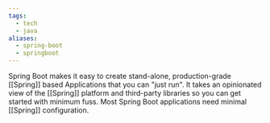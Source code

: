 ```yaml
---
tags:
  - tech
  - java
aliases:
  - spring-boot
  - springboot
---
```

Spring Boot makes it easy to create stand-alone, production-grade [[Spring]] based Applications that you can "just run".
It takes an opinionated view of the [[Spring]] platform and third-party libraries so you can get started with minimum fuss. 
Most Spring Boot applications need minimal [[Spring]] configuration.